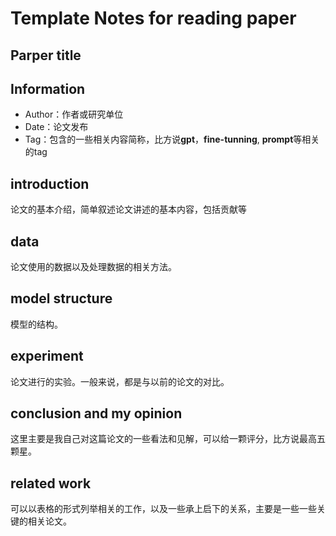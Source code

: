 # Template Notes for reading paper

## Parper title

## Information

- Author：作者或研究单位
- Date：论文发布
- Tag：包含的一些相关内容简称，比方说**gpt**，**fine-tunning**, **prompt**等相关的tag

## introduction
论文的基本介绍，简单叙述论文讲述的基本内容，包括贡献等

## data
论文使用的数据以及处理数据的相关方法。

## model structure
模型的结构。

## experiment
论文进行的实验。一般来说，都是与以前的论文的对比。

## conclusion and my opinion
这里主要是我自己对这篇论文的一些看法和见解，可以给一颗评分，比方说最高五颗星。

## related work
可以以表格的形式列举相关的工作，以及一些承上启下的关系，主要是一些一些关键的相关论文。